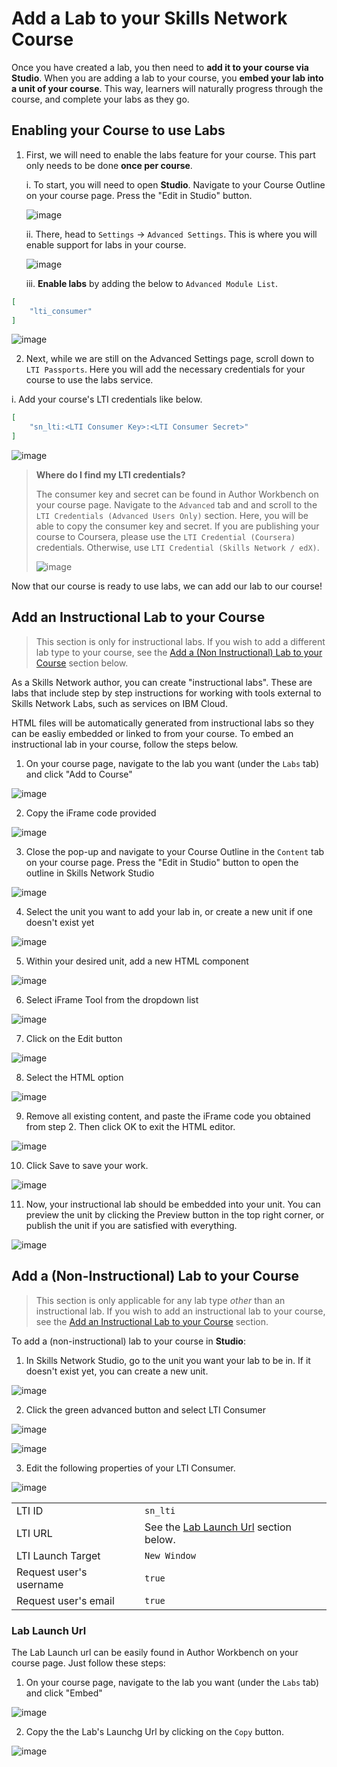 # Add a Lab to your Skills Network Course
Once you have created a lab, you then need to **add it to your course via Studio**. When you are adding a lab to your course, you **embed your lab into a unit of your course**. This way, learners will naturally progress through the course, and complete your labs as they go.

## Enabling your Course to use Labs

1. First, we will need to enable the labs feature for your course. This part only needs to be done **once per course**.

    i. To start, you will need to open **Studio**. Navigate to your Course Outline on your course page. Press the "Edit in Studio" button.

    ![image](/img/adding-labs-in-a-course/SN-AW-Course-Outline.png)
    
    ii. There, head to `Settings` -> `Advanced Settings`. This is where you will enable support for labs in your course.
    
    ![image](/img/adding-labs-in-a-course/SN-Studio-Advanced-Settings.png)

    iii. **Enable labs** by adding the below to `Advanced Module List`.

```json
[
    "lti_consumer"
]
```

![image](/img/adding-labs-in-a-course/SN-Studio-advanced-module-list.png)

2. Next, while we are still on the Advanced Settings page, scroll down to `LTI Passports`. Here you will add the necessary credentials for your course to use the labs service.

  i. Add your course's LTI credentials like below.

```json
[
    "sn_lti:<LTI Consumer Key>:<LTI Consumer Secret>"
]
```

![image](/img/adding-labs-in-a-course/SN-Studio-LTI-Passports.png)

> **Where do I find my LTI credentials?**
>
> The consumer key and secret can be found in Author Workbench on your course page. Navigate to the `Advanced` tab and and scroll to the `LTI Credentials (Advanced Users Only)` section. Here, you will be able to copy the consumer key and secret. If you are publishing your course to Coursera, please use the `LTI Credential (Coursera)` credentials. Otherwise, use `LTI Credential (Skills Network / edX)`.
>
> ![image](/img/adding-labs-in-a-course/SN-AW-LTI-Credentials.png)


Now that our course is ready to use labs, we can add our lab to our course!

## Add an Instructional Lab to your Course

> This section is only for instructional labs. If you wish to add a different lab type to your course, see the [Add a (Non Instructional) Lab to your Course](#add-a-non-instructional-lab-to-your-course) section below.

As a Skills Network author, you can create "instructional labs". These are labs that include step by step instructions for working with tools external to Skills Network Labs, such as services on IBM Cloud. 

HTML files will be automatically generated from instructional labs so they can be easliy embedded or linked to from your course. To embed an instructional lab in your course, follow the steps below.

1. On your course page, navigate to the lab you want (under the `Labs` tab) and click "Add to Course"

![image](/img/adding-labs-in-a-course/SN-AW-add-to-course.png)

2. Copy the iFrame code provided 

![image](/img/adding-labs-in-a-course/SN-AW-instructional-lab-modal-iframe.png)

3. Close the pop-up and navigate to your Course Outline in the `Content` tab on your course page. Press the "Edit in Studio" button to open the outline in Skills Network Studio

![image](/img/adding-labs-in-a-course/SN-AW-Course-Outline.png)

4. Select the unit you want to add your lab in, or create a new unit if one doesn't exist yet

![image](/img/adding-labs-in-a-course/SN-Studio-choose-unit.png)

5. Within your desired unit, add a new HTML component

![image](/img/adding-labs-in-a-course/SN-Studio-add-HTML-component.png)

6. Select iFrame Tool from the dropdown list

![image](/img/adding-labs-in-a-course/SN-Studio-iFrame-Tool.png)

7. Click on the Edit button

![image](/img/adding-labs-in-a-course/SN-Studio-edit-iFrame.png)

8. Select the HTML option

![image](/img/adding-labs-in-a-course/SN-Studio-iFrame-HTML.png)

9. Remove all existing content, and paste the iFrame code you obtained from step 2. Then click OK to exit the HTML editor.

![image](/img/adding-labs-in-a-course/SN-Studio-iFrame-HTML-edit.png)

10. Click Save to save your work.

![image](/img/adding-labs-in-a-course/SN-Studio-iFrame-save.png)

11. Now, your instructional lab should be embedded into your unit. You can preview the unit by clicking the Preview button in the top right corner, or publish the unit if you are satisfied with everything.

![image](/img/adding-labs-in-a-course/SN-Studio-preview-unit.png)


## Add a (Non-Instructional) Lab to your Course

> This section is only applicable for any lab type _other_ than an instructional lab. If you wish to add an instructional lab to your course, see the [Add an Instructional Lab to your Course](#add-an-instructional-lab-to-your-course) section.

To add a (non-instructional) lab to your course in **Studio**:

1. In Skills Network Studio, go to the unit you want your lab to be in. If it doesn't exist yet, you can create a new unit.

![image](/img/adding-labs-in-a-course/SN-Studio-choose-unit.png)


2. Click the green advanced button and select LTI Consumer

![image](/img/adding-labs-in-a-course/SN-Studio-add-advanced-component.png)

![image](/img/adding-labs-in-a-course/SN-Studio-LTI-Consumer.png)

3. Edit the following properties of your LTI Consumer.

![image](/img/adding-labs-in-a-course/SN-Studio-edit-LTI-Consumer.png)

<table>
    <tr>
        <td> LTI ID </td> <td> <code>sn_lti</code> </td>
    </tr>
    <tr>
        <td> LTI URL </td> <td> See the <a href="#lab-launch-url">Lab Launch Url</a> section below.  </td>
    </tr>
    <tr>
        <td> LTI Launch Target </td> <td> <code>New Window</code> </td>
    </tr>
    <tr>
        <td> Request user's username </td> <td> <code>true</code> </td>
    </tr>
    <tr>
        <td> Request user's email </td> <td> <code>true</code> </td>
    </tr>
</table>

### Lab Launch Url

The Lab Launch url can be easily found in Author Workbench on your course page. Just follow these steps:
1. On your course page, navigate to the lab you want (under the `Labs` tab) and click "Embed"

![image](/img/adding-labs-in-a-course/SN-AW-course-embed-lab-button.png)

2. Copy the the Lab's Launchg Url by clicking on the `Copy` button.

![image](/img/adding-labs-in-a-course/SN-AW-skills-network-lab-modal-lab-launch-url.png)